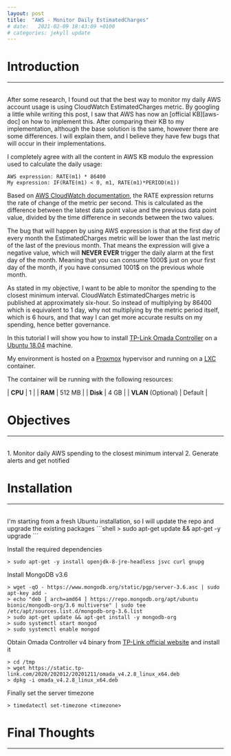 ```yaml
---
layout: post
title:  "AWS - Monitor Daily EstimatedCharges"
# date:   2021-02-09 18:43:09 +0100
# categories: jekyll update
---
```


# __Introduction__
---
<br>
After some research, I found out that the best way to monitor my daily AWS account usage is using CloudWatch EstimatedCharges metric.
By googling a little while writing this post, I saw that AWS has now an [official KB][aws-doc] on how to implement this.
After comparing their KB to my implementation, although the base solution is the same, however there are some differences. I will explain them, and I believe they have few bugs that will occur in their implementations.

I completely agree with all the content in AWS KB modulo the expression used to calculate the daily usage:
```
AWS expression: RATE(m1) * 86400
My expression: IF(RATE(m1) < 0, m1, RATE(m1)*PERIOD(m1))
```

Based on [AWS CloudWatch documentation][cw-mathmetric], the RATE expression returns the rate of change of the metric per second. This is calculated as the difference between the latest data point value and the previous data point value, divided by the time difference in seconds between the two values.

The bug that will happen by using AWS expression is that at the first day of every month the EstimatedCharges metric will be lower than the last metric of the last of the previous month. That means the expression will give a negative value, which will __NEVER EVER__ trigger the daily alarm at the first day of the month. Meaning that you can consume 1000$ just on your first day of the month, if you have consumed 1001$ on the previous whole month.

As stated in my objective, I want to be able to monitor the spending to the closest minimum interval. CloudWatch EstimatedCharges metric is published at approximately six-hour. So instead of multiplying by 86400 which is equivalent to 1 day, why not multiplying by the metric period itself, which is 6 hours, and that way I can get more accurate results on my spending, hence better governance.

In this tutorial I will show you how to install [TP-Link Omada Controller][omada-info] on a [Ubuntu 18.04][ubuntu-18] machine.

My environment is hosted on a [Proxmox][proxmox-info] hypervisor and running on a [LXC][lxc-info] container.

The container will be running with the following resources:

| __CPU__ | 1 |
| __RAM__ | 512 MB |
| __Disk__ | 4 GB |
| __VLAN__ (Optional) | Default |

# __Objectives__
---
<br>
  1. Monitor daily AWS spending to the closest minimum interval
  2. Generate alerts and get notified

# __Installation__
---
<br>
I'm starting from a fresh Ubuntu installation, so I will update the repo and upgrade the existing packages
```shell
> sudo apt-get update && apt-get -y upgrade
```

Install the required dependencies
```shell
> sudo apt-get -y install openjdk-8-jre-headless jsvc curl gnupg
```

Install MongoDB v3.6
```shell
> wget -qO - https://www.mongodb.org/static/pgp/server-3.6.asc | sudo apt-key add -
> echo "deb [ arch=amd64 ] https://repo.mongodb.org/apt/ubuntu bionic/mongodb-org/3.6 multiverse" | sudo tee /etc/apt/sources.list.d/mongodb-org-3.6.list
> sudo apt-get update && apt-get install -y mongodb-org
> sudo systemctl start mongod
> sudo systemctl enable mongod
```

Obtain Omada Controller v4 binary from [TP-Link official website][omada-download] and install it
```shell
> cd /tmp
> wget https://static.tp-link.com/2020/202012/20201211/omada_v4.2.8_linux_x64.deb
> dpkg -i omada_v4.2.8_linux_x64.deb
```

Finally set the server timezone
```shell
> timedatectl set-timezone <timezone>
```

# __Final Thoughts__
---
<br>

[omada-download]: https://www.tp-link.com/en/support/download/omada-software-controller/#Controller_Software
[omada-info]: https://www.tp-link.com/en/omada-sdn/
[ubuntu-18]: https://releases.ubuntu.com/18.04/
[lxc-info]: https://linuxcontainers.org/lxc/introduction/
[proxmox-info]: https://www.proxmox.com/en/proxmox-ve
[aws-doc]: https://aws.amazon.com/premiumsupport/knowledge-center/cloudwatch-estimatedcharges-alarm/
[cw-mathmetric]: https://docs.aws.amazon.com/AmazonCloudWatch/latest/monitoring/using-metric-math.html